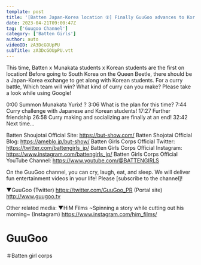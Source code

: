 ```yaml
---
template: post
title: '[Batten Japan-Korea location ①] Finally GuuGoo advances to Korea⁈Students from Korea and Munakata and excellent curry battle'
date: 2023-04-21T09:00:47Z
tag: ['Guugoo Channel']
category: ['Batten Girls']
author: auto 
videoID: zA3DcGOUpPU
subTitle: zA3DcGOUpPU.vtt
---
```

This time, Batten x Munakata students x Korean students are the first on location!
Before going to South Korea on the Queen Beetle, there should be a Japan-Korea exchange to get along with Korean students.
For a curry battle,
Which team will win? What kind of curry can you make?
Please take a look while using Google!

0:00 Summon Munakata Yurix! ?
3:06 What is the plan for this time?
7:44 Curry challenge with Japanese and Korean students!
17:27 Further friendship
26:58 Curry making and socializing are finally at an end!
32:42 Next time...

Batten Shoujotai Official Site: https://but-show.com/
Batten Shojotai Official Blog: https://ameblo.jp/but-show/
Batten Girls Corps Official Twitter: https://twitter.com/battengirls_jp/
Batten Girls Corps Official Instagram: https://www.instagram.com/battengirls_jp/
Batten Girls Corps Official YouTube Channel: https://www.youtube.com/@BATTENGIRLS


On the GuuGoo channel, you can cry, laugh, eat, and sleep.
We will deliver fun entertainment videos in your life!
Please [subscribe to the channel]!
  
▼GuuGoo
(Twitter) https://twitter.com/GuuGoo_PR
(Portal site) http://www.guugoo.tv
  
Other related media:
▼HiM Films ~Spinning a story while cutting out his morning~
(Instagram) https://www.instagram.com/him_films/
  
# GuuGoo
＃Batten girl corps